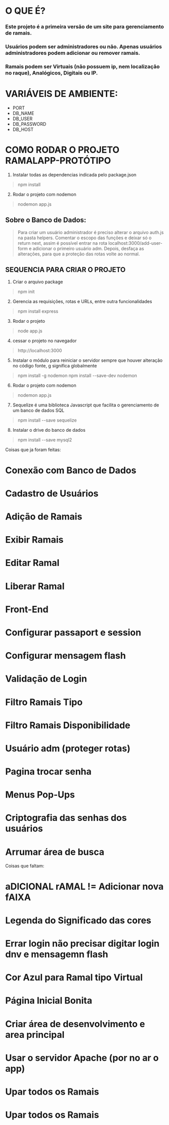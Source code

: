 # **O QUE É?**
### Este projeto é a primeira versão de um site para gerenciamento de ramais. 
### Usuários podem ser administradores ou não. Apenas usuários administradores podem adicionar ou remover ramais. 
### Ramais podem ser Virtuais (não possuem ip, nem localização no raque), Analógicos, Digitais ou IP.

# VARIÁVEIS DE AMBIENTE:
- PORT
- DB_NAME
- DB_USER
- DB_PASSWORD
- DB_HOST


# **COMO RODAR O PROJETO RAMALAPP-PROTÓTIPO**
1. Instalar todas as dependencias indicada pelo package.json
> npm install

2. Rodar o projeto com nodemon
> nodemon app.js

## **Sobre o Banco de Dados:**
> Para criar um usuário administrador é preciso alterar o arquivo auth.js na pasta helpers. Comentar o escopo das funções e deixar só o return next, assim é possível entrar na rota localhost:3000/add-user-form e adicionar o primeiro usuário adm. Depois, desfaça as alterações, para que a proteção das rotas volte ao normal. 



## **SEQUENCIA PARA CRIAR O PROJETO**
1. Criar o arquivo package
> npm init

2. Gerencia as requisições, rotas e URLs, entre outra funcionalidades
> npm install express

3. Rodar o projeto 
> node app.js

4. cessar o projeto no navegador
> http://localhost:3000

5. Instalar o módulo para reiniciar o servidor sempre que houver alteração no código fonte, g significa globalmente
> npm install -g nodemon
> npm install --save-dev nodemon

6. Rodar o projeto com nodemon
> nodemon app.js

7. Sequelize é uma biblioteca Javascript que facilita o gerenciamento de um banco de dados SQL
> npm install --save sequelize

8. Instalar o drive do banco de dados
> npm install --save mysql2


Coisas que ja foram feitas:
# Conexão com Banco de Dados
# Cadastro de Usuários
# Adição de Ramais
# Exibir Ramais
# Editar Ramal
# Liberar Ramal
# Front-End
# Configurar passaport e session
# Configurar mensagem flash
# Validação de Login
# Filtro Ramais Tipo
# Filtro Ramais Disponibilidade
# Usuário adm (proteger rotas)
# Pagina trocar senha
# Menus Pop-Ups
# Criptografia das senhas dos usuários
# Arrumar área de busca

Coisas que faltam:
# aDICIONAL rAMAL != Adicionar nova fAIXA
# Legenda do Significado das cores
# Errar login não precisar digitar login dnv e mensagemn flash
# Cor Azul para Ramal tipo Virtual
# Página Inicial Bonita
# Criar área de desenvolvimento e area principal
# Usar o servidor Apache (por no ar o app)
# Upar todos os Ramais
# Upar todos os Ramais